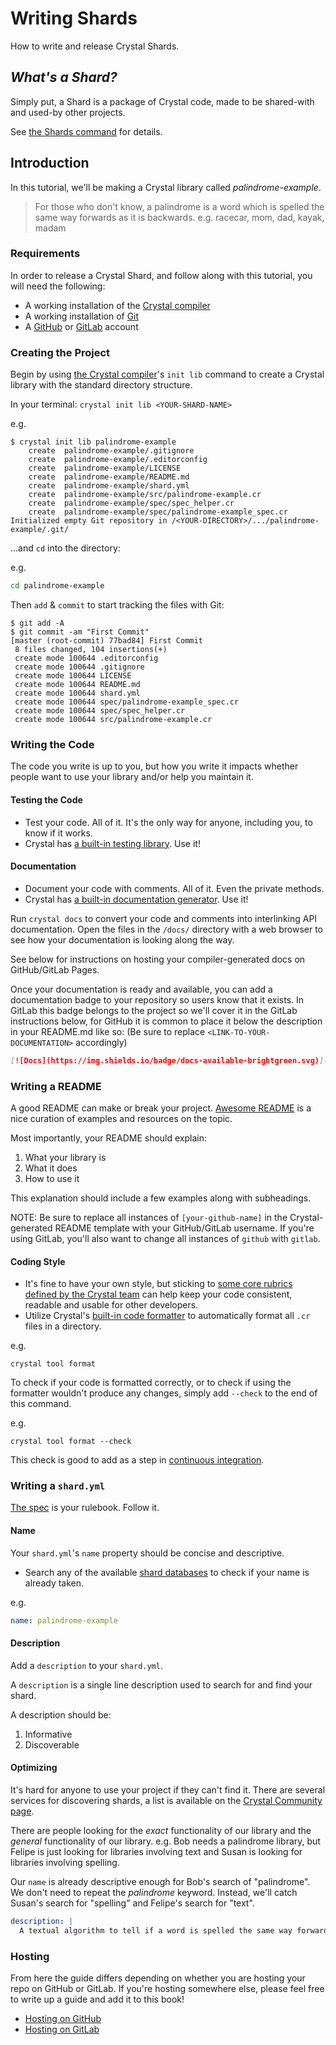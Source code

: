# Writing Shards

How to write and release Crystal Shards.

## *What's a Shard?*

Simply put, a Shard is a package of Crystal code, made to be shared-with and used-by other projects.

See [the Shards command](../man/shards/README.md) for details.

## Introduction

In this tutorial, we'll be making a Crystal library called *palindrome-example*.

> For those who don't know, a palindrome is a word which is spelled the same way forwards as it is backwards. e.g. racecar, mom, dad, kayak, madam

### Requirements

In order to release a Crystal Shard, and follow along with this tutorial, you will need the following:

* A working installation of the [Crystal compiler](../man/crystal/README.md)
* A working installation of [Git](https://git-scm.com)
* A [GitHub](https://github.com) or [GitLab](https://gitlab.com/) account

### Creating the Project

Begin by using [the Crystal compiler](../man/crystal/README.md)'s `init lib` command to create a Crystal library with the standard directory structure.

In your terminal: `crystal init lib <YOUR-SHARD-NAME>`

e.g.

```console
$ crystal init lib palindrome-example
    create  palindrome-example/.gitignore
    create  palindrome-example/.editorconfig
    create  palindrome-example/LICENSE
    create  palindrome-example/README.md
    create  palindrome-example/shard.yml
    create  palindrome-example/src/palindrome-example.cr
    create  palindrome-example/spec/spec_helper.cr
    create  palindrome-example/spec/palindrome-example_spec.cr
Initialized empty Git repository in /<YOUR-DIRECTORY>/.../palindrome-example/.git/
```

...and `cd` into the directory:

e.g.

```bash
cd palindrome-example
```

Then `add` & `commit` to start tracking the files with Git:

```console
$ git add -A
$ git commit -am "First Commit"
[master (root-commit) 77bad84] First Commit
 8 files changed, 104 insertions(+)
 create mode 100644 .editorconfig
 create mode 100644 .gitignore
 create mode 100644 LICENSE
 create mode 100644 README.md
 create mode 100644 shard.yml
 create mode 100644 spec/palindrome-example_spec.cr
 create mode 100644 spec/spec_helper.cr
 create mode 100644 src/palindrome-example.cr
```

### Writing the Code

The code you write is up to you, but how you write it impacts whether people want to use your library and/or help you maintain it.

#### Testing the Code

* Test your code. All of it. It's the only way for anyone, including you, to know if it works.
* Crystal has [a built-in testing library](https://crystal-lang.org/api/Spec.html). Use it!

#### Documentation

* Document your code with comments. All of it. Even the private methods.
* Crystal has [a built-in documentation generator](../syntax_and_semantics/documenting_code.md). Use it!

Run `crystal docs` to convert your code and comments into interlinking API documentation. Open the files in the `/docs/` directory with a web browser to see how your documentation is looking along the way.

See below for instructions on hosting your compiler-generated docs on GitHub/GitLab Pages.

Once your documentation is ready and available, you can add a documentation badge to your repository so users know that it exists. In GitLab this badge belongs to the project so we'll cover it in the GitLab instructions below, for GitHub it is common to place it below the description in your README.md like so:
(Be sure to replace `<LINK-TO-YOUR-DOCUMENTATION>` accordingly)

```markdown
[![Docs](https://img.shields.io/badge/docs-available-brightgreen.svg)](<LINK-TO-YOUR-DOCUMENTATION>)
```

### Writing a README

A good README can make or break your project.
[Awesome README](https://github.com/matiassingers/awesome-readme) is a nice curation of examples and resources on the topic.

Most importantly, your README should explain:

1. What your library is
2. What it does
3. How to use it

This explanation should include a few examples along with subheadings.

NOTE: Be sure to replace all instances of `[your-github-name]` in the Crystal-generated README template with your GitHub/GitLab username. If you're using GitLab, you'll also want to change all instances of `github` with `gitlab`.

#### Coding Style

* It's fine to have your own style, but sticking to [some core rubrics defined by the Crystal team](../conventions/coding_style.md) can help keep your code consistent, readable and usable for other developers.
* Utilize Crystal's [built-in code formatter](../syntax_and_semantics/documenting_code.md) to automatically format all `.cr` files in a directory.

e.g.

```
crystal tool format
```

To check if your code is formatted correctly, or to check if using the formatter wouldn't produce any changes, simply add `--check` to the end of this command.

e.g.

```
crystal tool format --check
```

This check is good to add as a step in [continuous integration](ci/README.md).

### Writing a `shard.yml`

[The spec](https://github.com/crystal-lang/shards/blob/master/docs/shard.yml.adoc) is your rulebook. Follow it.

#### Name

Your `shard.yml`'s `name` property should be concise and descriptive.

* Search any of the available [shard databases](https://crystal-lang.org/community/#shards) to check if your name is already taken.

e.g.

```yaml
name: palindrome-example
```

#### Description

Add a `description` to your `shard.yml`.

A `description` is a single line description used to search for and find your shard.

A description should be:

1. Informative
2. Discoverable

#### Optimizing

It's hard for anyone to use your project if they can't find it.
There are several services for discovering shards, a list is available on the [Crystal Community page](https://crystal-lang.org/community/#shards).

There are people looking for the *exact* functionality of our library and the *general* functionality of our library.
e.g. Bob needs a palindrome library, but Felipe is just looking for libraries involving text and Susan is looking for libraries involving spelling.

Our `name` is already descriptive enough for Bob's search of "palindrome". We don't need to repeat the *palindrome* keyword. Instead, we'll catch Susan's search for "spelling" and Felipe's search for "text".

```yaml
description: |
  A textual algorithm to tell if a word is spelled the same way forwards as it is backwards.
```

### Hosting

From here the guide differs depending on whether you are hosting your repo on GitHub or GitLab. If you're hosting somewhere else, please feel free to write up a guide and add it to this book!

* [Hosting on GitHub](./hosting/github.md)
* [Hosting on GitLab](./hosting/gitlab.md)
